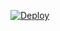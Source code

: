 [![Deploy](https://www.herokucdn.com/deploy/button.png)](https://dashboard.heroku.com/new?template=https://github.com/yeahwu/v2-heroku)
